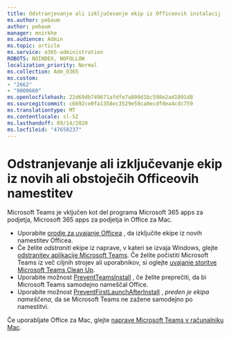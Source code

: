 ```yaml
---
title: Odstranjevanje ali izključevanje ekip iz Officeovih instalacij
ms.author: pebaum
author: pebaum
manager: mnirkhe
ms.audience: Admin
ms.topic: article
ms.service: o365-administration
ROBOTS: NOINDEX, NOFOLLOW
localization_priority: Normal
ms.collection: Adm_O365
ms.custom:
- "2662"
- "9000660"
ms.openlocfilehash: 22d69db749671afdfe7a809d1bc598e2ad1891d8
ms.sourcegitcommit: c6692ce0fa1358ec3529e59ca0ecdfdea4cdc759
ms.translationtype: MT
ms.contentlocale: sl-SI
ms.lasthandoff: 09/14/2020
ms.locfileid: "47658237"
---
```

# <a name="uninstall-or-exclude-teams-from-new-or-existing-office-installations"></a>Odstranjevanje ali izključevanje ekip iz novih ali obstoječih Officeovih namestitev

Microsoft Teams je vključen kot del programa Microsoft 365 apps za podjetja, Microsoft 365 apps za podjetja in Office za Mac.

- Uporabite [orodje za uvajanje Officea](https://docs.microsoft.com/deployoffice/teams-install#how-to-exclude-microsoft-teams-from-new-installations-of-microsoft-365-apps) , da izključite ekipe iz novih namestitev Officea.
- Če želite *odstraniti* ekipe iz naprave, v kateri se izvaja Windows, glejte [odstranitev aplikacije Microsoft Teams](https://support.office.com/article/3b159754-3c26-4952-abe7-57d27f5f4c81). Če želite počistiti Microsoft Teams iz več ciljnih strojev ali uporabnikov, si oglejte [uvajanje storitve Microsoft Teams Clean Up](https://docs.microsoft.com/microsoftteams/scripts/powershell-script-teams-deployment-clean-up).
- Uporabite možnost [PreventTeamsInstall](https://docs.microsoft.com/deployoffice/teams-install#use-group-policy-to-control-the-installation-of-microsoft-teams
) , če želite preprečiti, da bi Microsoft Teams samodejno nameščal Office.
- Uporabite možnost [PreventFirstLaunchAfterInstall](https://docs.microsoft.com/deployoffice/teams-install#use-group-policy-to-prevent-microsoft-teams-from-starting-automatically-after-installation) , *preden je ekipa nameščena*, da se Microsoft Teams ne zažene samodejno po namestitvi.

Če uporabljate Office za Mac, glejte [naprave Microsoft Teams v računalniku Mac](https://docs.microsoft.com/deployoffice/teams-install#microsoft-teams-installations-on-a-mac).